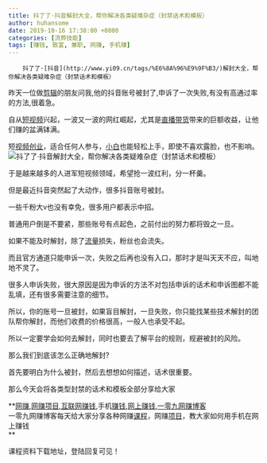 ```yaml
---
title: 抖了了·抖音解封大全，帮你解决各类疑难杂症（封禁话术和模板）
author: huhansome
date: 2019-10-16 17:38:00 +0800
categories: [流弊技能]
tags: [赚钱, 致富, 兼职, 网赚, 手机赚]
---
```



        抖了了·[抖音](http://www.yi09.cn/tags/%E6%8A%96%E9%9F%B3/)解封大全，帮你解决各类疑难杂症（封禁话术和模板）

昨天一位做[剪辑](http://www.yi09.cn/tags/%E5%89%AA%E8%BE%91/)的朋友问我,他的抖音账号被封了,申诉了一次失败,有没有高通过率的方法,很着急。

自从[短视频](http://www.yi09.cn/tags/%E7%9F%AD%E8%A7%86%E9%A2%91/)兴起，一波又一波的网红崛起，尤其是[直播](http://www.yi09.cn/tags/%E7%9B%B4%E6%92%AD/)[带货](http://www.yi09.cn/tags/%E5%B8%A6%E8%B4%A7/)带来的巨额收益，让他们赚的盆满钵满。

短[视频](http://www.yi09.cn/tags/shipin/)[创业](http://www.yi09.cn/tags/%E5%88%9B%E4%B8%9A/)，适合任何人参与，[小白](http://www.yi09.cn/tags/%E5%B0%8F%E7%99%BD/)也能轻松上手，即使不喜欢露脸，也不影响。![抖了了·抖音解封大全，帮你解决各类疑难杂症（封禁话术和模板）](http://www.yi09.cn/zb_users/upload/2021/10/20211006215728163352864833255.jpeg)

于是越来越多的人进军短视频领域，希望抢一波红利，分一杯羹。

但是最近抖音突然起了大动作，很多抖音账号被封。

一些千粉大v也没有幸免，很多用户都表示中招。

普通用户倒是不要紧，那些账号有点起色，之前付出的努力都将毁之一旦。

如果不能及时解封，除了[流量](http://www.yi09.cn/tags/%E6%B5%81%E9%87%8F/)损失，粉丝也会流失。

而且官方通道只能申诉一次，失败之后再也没有入口，那时才是叫天天不应，叫地地不灵了。

很多人申诉失败，很大原因是因为申诉的方法不对包括申诉的话术和申诉图都不能乱填，还有很多需要注意的细节。

所以，你的账号一旦被封，如果盲目解封，一旦失败，你只能找某些技术解封的团队帮你解封，而他们收费的价格很高，一般人也承受不起。

所以一定要学会如何去解封，同时也要去了解平台的规则，规避被封的风险。

那么我们到底该怎么正确地解封?

首先要明白为什么被封，然后去想想如何描述，话术很重要。

那么今天会将各类型封禁的话术和模板全部分享给大家

  

**[网赚](http://www.yi09.cn/tags/%E7%BD%91%E8%B5%9A/),[网赚项目](http://www.yi09.cn/tags/%E7%BD%91%E8%B5%9A%E9%A1%B9%E7%9B%AE/),[互联网赚钱](http://www.yi09.cn/tags/%E4%BA%92%E8%81%94%E7%BD%91%E8%B5%9A%E9%92%B1/),手机[赚钱](http://www.yi09.cn/tags/%E8%B5%9A%E9%92%B1/),[网上赚钱](http://www.yi09.cn/tags/%E7%BD%91%E4%B8%8A%E8%B5%9A%E9%92%B1/),[一零九网赚博客](http://www.yi09.cn/tags/%E4%B8%80%E9%9B%B6%E4%B9%9D%E7%BD%91%E8%B5%9A%E5%8D%9A%E5%AE%A2/)  
一零九网赚博客每天给大家分享各种网赚[课程](http://www.yi09.cn/tags/%E8%AF%BE%E7%A8%8B/)，网赚[项目](http://www.yi09.cn/tags/%E9%A1%B9%E7%9B%AE/)，教大家如何用手机在网上赚钱  
**  
  
  

课程资料下载地址，登陆回复可见！


